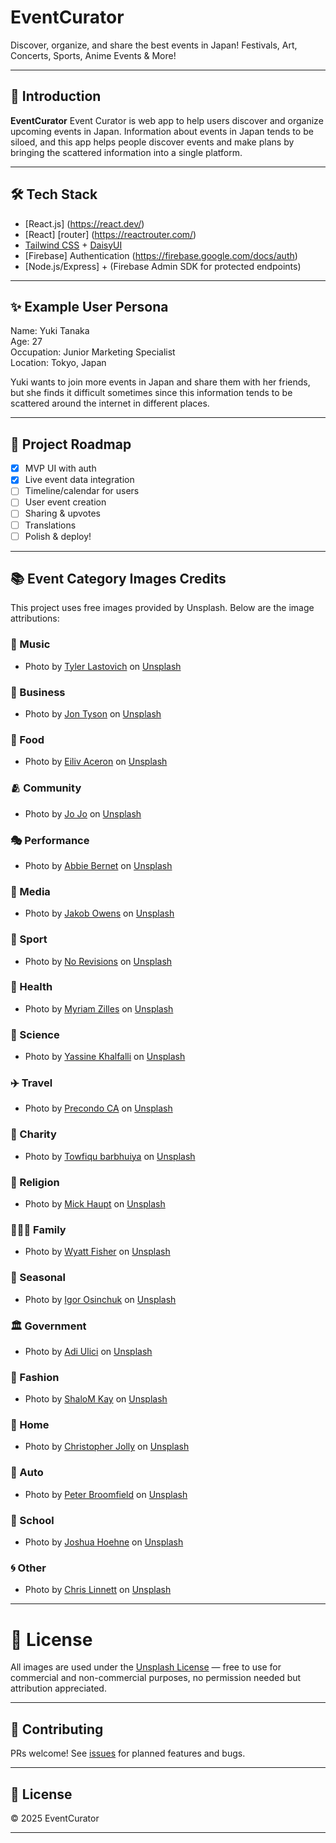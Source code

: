 
# EventCurator

Discover, organize, and share the best events in Japan! Festivals, Art, Concerts, Sports, Anime Events & More!

---

## 🚀 Introduction

**EventCurator**
Event Curator is web app to help users discover and organize upcoming events in Japan. Information about events in Japan tends to be siloed, and this app helps people discover events and make plans by bringing the scattered information into a single platform.

---

## 🛠️ Tech Stack

- [React.js] (https://react.dev/)
- [React] [router] (https://reactrouter.com/)
- [Tailwind CSS](https://tailwindcss.com/) + [DaisyUI](https://daisyui.com/)
- [Firebase] Authentication (https://firebase.google.com/docs/auth)
- [Node.js/Express] + (Firebase Admin SDK for protected endpoints)

---

## ✨ Example User Persona

Name: Yuki Tanaka  
Age: 27  
Occupation: Junior Marketing Specialist  
Location: Tokyo, Japan

Yuki wants to join more events in Japan and share them with her friends, but she finds it difficult sometimes since this information tends to be scattered around the internet in different places.

---

## 📅 Project Roadmap

- [x] MVP UI with auth
- [x] Live event data integration
- [ ] Timeline/calendar for users
- [ ] User event creation
- [ ] Sharing & upvotes
- [ ] Translations
- [ ] Polish & deploy!

---

## 📚 Event Category Images Credits

This project uses free images provided by Unsplash. Below are the image attributions:

### 🎵 Music
- Photo by [Tyler Lastovich](https://unsplash.com/@lastly) on [Unsplash](https://unsplash.com/photos/LxBMsvUPAgo)

### 💼 Business
- Photo by [Jon Tyson](https://unsplash.com/@jontyson) on [Unsplash](https://unsplash.com/photos/MRaGH7jj9xk)

### 🍔 Food
- Photo by [Eiliv Aceron](https://unsplash.com/@eilivaceron) on [Unsplash](https://unsplash.com/photos/R1RKIdenmpA)

### 🫂 Community
- Photo by [Jo Jo](https://unsplash.com/@jojo_design) on [Unsplash](https://unsplash.com/photos/TZCppMjaOHU)

### 🎭 Performance
- Photo by [Abbie Bernet](https://unsplash.com/@abbiebernet) on [Unsplash](https://unsplash.com/photos/V1LBSKLqigE)

### 🎥 Media
- Photo by [Jakob Owens](https://unsplash.com/@jakobowens1) on [Unsplash](https://unsplash.com/photos/wYmTbbeDEdY)

### 🏅 Sport
- Photo by [No Revisions](https://unsplash.com/@norevisions) on [Unsplash](https://unsplash.com/photos/y6PugSs0i7k)

### 🏥 Health
- Photo by [Myriam Zilles](https://unsplash.com/@myriamzilles) on [Unsplash](https://unsplash.com/photos/WPvnV2ZJO54)

### 🔬 Science
- Photo by [Yassine Khalfalli](https://unsplash.com/@yassinekhalfalli) on [Unsplash](https://unsplash.com/photos/Ab9Ee6LXLqw)

### ✈️ Travel
- Photo by [Precondo CA](https://unsplash.com/@precondo) on [Unsplash](https://unsplash.com/photos/rG4a6ZfyHBw)

### 🎁 Charity
- Photo by [Towfiqu barbhuiya](https://unsplash.com/@towfiqu999999) on [Unsplash](https://unsplash.com/photos/K0E6E0a0R3A)

### 🛐 Religion
- Photo by [Mick Haupt](https://unsplash.com/@rocinante_11) on [Unsplash](https://unsplash.com/photos/3T1lPpW--_E)

### 👨‍👩‍👧 Family
- Photo by [Wyatt Fisher](https://unsplash.com/@wyattfisher) on [Unsplash](https://unsplash.com/photos/M0M-FR2iedk)

### 🍁 Seasonal
- Photo by [Igor Osinchuk](https://unsplash.com/@igorosinchuk) on [Unsplash](https://unsplash.com/photos/T8QJp1mJmC0)

### 🏛️ Government
- Photo by [Adi Ulici](https://unsplash.com/@adiulici) on [Unsplash](https://unsplash.com/photos/q31W8pxJt9s)

### 👗 Fashion
- Photo by [ShaloM Kay](https://unsplash.com/@shalomk) on [Unsplash](https://unsplash.com/photos/PFKnL2vjOHw)

### 🏡 Home
- Photo by [Christopher Jolly](https://unsplash.com/@chrisjo) on [Unsplash](https://unsplash.com/photos/LJh8cOsDT_Y)

### 🚗 Auto
- Photo by [Peter Broomfield](https://unsplash.com/@peterbroomfield) on [Unsplash](https://unsplash.com/photos/7YXor4_q7FQ)

### 🏫 School
- Photo by [Joshua Hoehne](https://unsplash.com/@joshua_hoehne) on [Unsplash](https://unsplash.com/photos/6Ipegn7NvKo)

### 🌀 Other
- Photo by [Chris Linnett](https://unsplash.com/@chrislinnett) on [Unsplash](https://unsplash.com/photos/5Mfgd-I4n0Q)

---

# 📜 License

All images are used under the [Unsplash License](https://unsplash.com/license) — free to use for commercial and non-commercial purposes, no permission needed but attribution appreciated.


---
## 📣 Contributing

PRs welcome! See [issues](https://github.com/your-team/event-curator/issues) for planned features and bugs.

---

## 📄 License

© 2025 EventCurator

---
